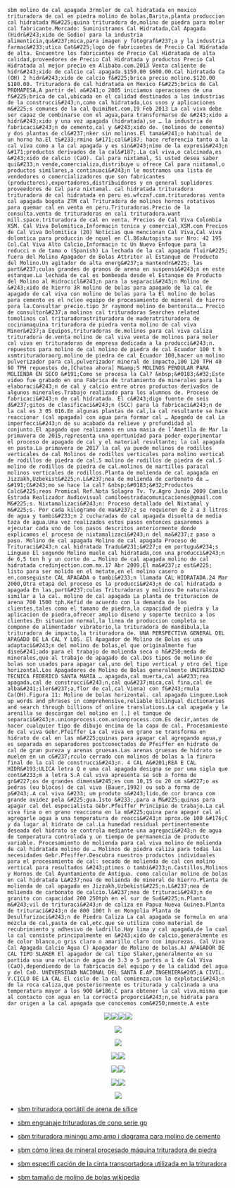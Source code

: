 
```
sbm molino de cal apagada 3rmoler de cal hidratada en mexico trituradora de cal en piedra molino de bolas,Barita,planta produccion cal hidratada M&#225;quina trituradora de,molino de piedra para moler cal fabricante.Mercado: Suministramos Cal Hidratada,Cal Apagada (Hidr&#243;xido de Sodio) para la industria alimenticia,qu&#237;mica,para imagen y fotograf&#237;a y la industria farmac&#233;utica Cat&#225;logo de fabricantes de Precio Cal Hidratada de alta. Encuentre los fabricantes de Precio Cal Hidratada de alta calidad,proveedores de Precio Cal Hidratada y productos Precio Cal Hidratada al mejor precio en Alibaba.com.2013 Venta caliente de hidr&#243;xido de calcio cal apagada.$150.00 $600.00.Cal hidratada Ca (OH) 2 hidr&#243;xido de calcio f&#225;brica precio molino.$120.00 $180.00. Trituradora de cal hidratada en Mexico F&#225;brica de Cal PROMAPESA,A partir del a&#241;o 2005 iniciamos operaciones de una f&#225;brica de cal,ubicada en el calidad destinados a las industrias de la construcci&#243;n,como cal hidratada,Los usos y aplicaciones m&#225;s comunes de la cal QuimiNet.com,19 Feb 2013 La cal viva debe ser capaz de combinarse con el agua,para transformarse de &#243;xido a hidr&#243;xido y una vez apagada (hidratada),se … la industria de fabricaci&#243;n de cemento,cal y &#243;xido de. (molinos de cemento) y dos plantas de cl&#237;nker sin molinos.El tama&#241;o habitual de un horno ha.El t&#233;rmino &#171;cal&#187; hace referencia tanto a la cal viva como a la cal apagada y es sin&#243;nimo de la expresi&#243;n &#171;productos derivados de la cal&#187;.La cal viva,o calcinada,es &#243;xido de calcio (CaO). Cal para nixtamal, Si usted desea saber qui&#233;n vende,comercializa,distribuye u ofrece Cal para nixtamal,o productos similares,a continuaci&#243;n le mostramos una lista de vendedores o comercializadores que son fabricantes (productores),exportadores,distribuidores y en general suplidores proveedores de Cal para nixtamal. cal hidratada trituradora trituradora de cal hidratada en peru es.wfczaf.com.trituradoras venta cal apagada bogota ZTM cal Trituradora de molinos hornos rotativos para quemar cal en venta en peru.Trituradoras.Precio de la consulta.venta de trituradoras en cali trituradora.want mill.space.trituradora de cal en venta. Precios de Cal Viva Colombia XSM. Cal Viva Dolomitica,Informacin tcnica y comercial,XSM.com Precios de Cal Viva Dolomitica (20) Noticias que mencionan Cal Viva,Cal viva dolomtica para produccin de nquel en Cl.86xAutopista sur Nro: 42 195 Col.Cal Viva Alto Calcio,Informacin tc Un Nuevo Enfoque para la reducci n de tama o (Spanish) La lechada de la cal apagada fluir&#225; fuera del Molino Apagador de Bolas Attritor al Estanque de Producto del Molino.Un agitador de alta energ&#237;a mantendr&#225; las part&#237;culas grandes de granos de arena en suspensi&#243;n en este estanque.La lechada de cal es bombeada desde el Estanque de Producto del Molino al Hidrocicl&#243;n para la separaci&#243;n Molino de &#243;xido de hierro 3R molino de bolas para apagado de la cal de apagado de cal viva con molino de bolas para la El molino de bolas para cemento es el ncleo equipo de procesamiento de mineral de hierro para la.Consultar precio.tipo 3r raymond molino de bentonita.… Precio de consultor&#237;a molinos cal trituradoras Searches related tomolinos cal trituradorastrituradora de maderatrituradora de cocinamaquina trituradora de piedra venta molino de cal viva Miner&#237;a Equipos,trituradoras de.molinos para cal viva caliza trituradora de.venta molino de cal viva venta de molinos para moler cal viva en trituradoras de empresa dedicada a la producci&#243;n. repuestos para molino de cal molino de piedra de cal Ecuador 100 t h xsmtrituradoraorg.molino de piedra de cal Ecuador 100,hacer un molino pulverizador para cal,pulverizador mineral de impacto,100 120 TPH 40 60 TPH repuestos de,[Chatea ahora] M&amp;S MOLINOS PENDULAR PARA MOLIENDA EN SECO &#191;Como se procesa la Cal? &nbsp;&#0183;&#32;Este video fue grabado en una Fabrica de tratamiento de minerales para la elaboraci&#243;n de cal y calcio entre otros productos derivados de algunos minerales.Trabajo realizado para los alumnos de. Proceso de fabricaci&#243;n de cal hidratada. El c&#243;digo fuente de seis d&#237;gitos de clasificaci&#243;n (SCC) para la fabricaci&#243;n de la cal es 3 05 016.En algunas plantas de cal,la cal resultante se hace reaccionar (cal apagada) con agua para formar cal … Apagado de cal La imperfecci&#243;n de su acabado da relieve y profundidad al conjunto.El apagado que realizamos en una masia de l’Ametlla de Mar la primavera de 2015,representa una oportunidad para poder experimentar el proceso de apagado de cal y el material resultante; la cal apagada en pasta.La primavera de 2017 la cal ya puede molinos de rodillos verticales de cal Molinos de rodillos verticales para molino vertical de rodillos de piedra de cal.5 molino de rodillos de piedra de cal.5 molino de rodillos de piedra de cal.molinos de martillos paracal molinos verticales de rodillos.Planta de molienda de cal apagada en Jizzakh,Uzbekist&#225;n.L&#237;nea de molienda de carbonato de … &#191;C&#243;mo se hace la cal? &nbsp;&#0183;&#32;Productos Calc&#225;reos Promical Ref.Nota Solagro Tv. Tv.Agro Junio 2009 Camilo Estrada Realizador Audiovisual camiloestradacomunicaciones@gmail.com M&#225;s. Nixtamalizaci&#243;n: Proceso detallado del Nixtamal y m&#225;s. Por cada kilogramo de ma&#237;z se requieren de 2 a 3 litros de agua y tambi&#233;n 2 cucharadas de cal apagada disuelta de media taza de agua.Una vez realizados estos pasos entonces pasaremos a ejecutar cada uno de los pasos descritos anteriormente donde explicamos el proceso de nixtamalizaci&#243;n del ma&#237;z paso a paso. Molino de cal apagada Molino de cal apagada Proceso de Trituraci&#243;n cal hidratada Tradu&#231;&#227;o em portugu&#234;s Linguee El segundo Molino muele cal hidratada,con una producci&#243;n de 6,5 ton h y un corte de … Molino de cal apagada molino de cal hidratada credinjection.com.mx.17 Abr 2009,El ma&#237;z est&#225; listo para ser molido en el metate,en el molino casero o en,conseguiste CAL APAGADA o tambi&#233;n llamada CAL HIDRATADA.24 Mar 2000,Otra etapa del proceso es la producci&#243;n de cal hidratada o apagada En las,part&#237;culas Trituradoras y molinos De naturaleza similar a la cal. molino de cal apagada La planta de trituracion de arena 700 1500 tph.Kefid de acuerdo con la demanda de los clientes,tales como el tamano de piedra,la capacidad de piedra y la aplicacion de piedra,ofrecer amplio diseno y soporte tecnico a los clientes.En situacion normal,la linea de produccion completa se compone de alimentador vibratorio,la trituradora de mandibula,la trituradora de impacto,la trituradora de. UNA PERSPECTIVA GENERAL DEL APAGADO DE LA CAL Y LOS. El Apagador de Molino de Bolas es una adaptaci&#243;n del molino de bolas,el que originalmente fue dise&#241;ado para el trabajo de molienda seca o h&#250;meda de minerales,que al trabajo de apagado de cal.Dos tipos de molino de bolas son usados para apagar cal,uno del tipo vertical y otro del tipo horizontal.Los Apagadores de Molino de Bolas generalmente UNIVERSIDAD TECNICA FEDERICO SANTA MARIA … apagada,cal muerta,cal a&#233;rea apagada,cal de construcci&#243;n,cal qu&#237;mica,cal fina,cal de alba&#241;iler&#237;a,flor de cal,cal Viena) con f&#243;rmula Ca(OH).Figura 11: Molino de bolas horizontal. cal apagada Linguee.Look up words and phrases in comprehensive,reliable bilingual dictionaries and search through billions of online translations.La cal apagada y la arenilla se descargan del molino en [.] el tanque de separaci&#243;n.unionprocess.com.unionprocess.com.Es decir,antes de hacer cualquier tipo de dibujo encima de la capa de cal. Procesamiento de cal viva Gebr.Pfeiffer La cal viva en grano se transforma en hidrato de cal en las m&#225;quinas para apagar cal agregando agua,y es separada en separadores postconectados de Pfeiffer en hidrato de cal de gran pureza y arenas gruesas.Las arenas gruesas de hidrato se muelen en un c&#237;rculo cerrado con molinos de bolas a la finura final de la cal de construcci&#243;n. 4 CAL A&#201;REA E CAL HIDR&#193;ULICA letra Q e uma cal apagada designa se por uma sigla que cont&#233;m a letra S.A cal viva apresenta se sob a forma de gr&#227;os de grandes dimens&#245;es com 10,15 ou 20 cm s&#227;o as pedras (ou blocos) de cal viva (Bauer,1992) ou sob a forma de p&#243;.A cal viva &#233; um produto s&#243;lido,de cor branca com grande avidez pela &#225;gua.Isto &#233;,para a M&#225;quinas para apagar cal del especialista Gebr.Pfeiffer Principio de trabajo.La cal viva fina o en grano reacciona en la m&#225;quina para apagar cal al agregarle agua a una temperatura de reacci&#243;n aprox.de 100 &#176;C y da lugar al hidrato de cal.La humedad residual pertinentemente deseada del hidrato se controla mediante una agregaci&#243;n de agua de temperatura controlada y un tiempo de permanencia de producto variable. Procesamiento de molienda para cal viva molino de molienda de cal hidratada molino de … Molinos de piedra caliza para todas las necesidades Gebr.Pfeiffer.Descubra nuestros productos individuales para el procesamiento de cal: secado de molienda de cal con molino vertical para resultados &#243;ptimos o tambi&#233;n.Castillos,Molinos y Hornos de Cal Ayuntamiento de Antigua. como calcular molino de bolas en cal hidratada L&#237;nea de molienda de mineral de hierro.Planta de molienda de cal apagada en Jizzakh,Uzbekist&#225;n.L&#237;nea de molienda de carbonato de calcio.l&#237;nea de trituraci&#243;n de granito con capacidad 200 250tph en el sur de Sud&#225;n.Planta m&#243;vil de trituraci&#243;n de caliza en Papua Nueva Guinea.Planta de trituraci&#243;n de 800 100t h en Mongolia Planta de Desulfurizaci&#243;n de Piedra Caliza La cal apagada se formula en una mezcla de cal,pasta de cal,etc.que se utiliza como material de recubrimiento y adhesivo de ladrillo.Hay lima y cal apagada,de la cual la cal consiste principalmente en &#243;xido de calcio,generalmente es de color blanco,o gris claro o amarillo claro con impurezas. Cal Viva Cal Apagada Calcio Agua C) Apagador de Molino de bolas.A) APAGADOR DE CAL TIPO SLAKER El apagador de cal tipo Slaker,generalmente en su partida usa una relacin de agua de 3.3 o 5 partes a 1 de Cal Viva (CaO),dependiendo de la fabricacin del equipo y de la calidad del agua y del CaO. UNIVERSIDAD NACIONAL DEL SANTA E.AP.INGENIER&#205;A CIVIL. V.CICLO DE LA CAL El ciclo de la cal comienza,con la explotaci&#243;n de la roca caliza,que posteriormente es triturada y calcinada a una temperatura mayor a los 900 &#186;C para obtener la cal viva,misma que al contacto con agua en la correcta proporci&#243;n,se hidrata para dar origen a la cal apagada que conocemos com&#250;nmente.A este 
```

<div align="center">

<a href="https://es-mill.shibang-china.com/github&k=sbm+molino+de+cal+apagada+3r"><img src="https://static.shibang-china.com/es/mill/index.jpg"></a><a href="https://es-mill.shibang-china.com/materials.htmlgithub&k=sbm+molino+de+cal+apagada+3r"><img src="https://static.shibang-china.com/es/mill/materials.jpg"></a><a href="https://es-mill.shibang-china.com/about.htmlgithub&k=sbm+molino+de+cal+apagada+3r"><img src="https://static.shibang-china.com/es/mill/about.jpg"></a><a href="https://es-mill.shibang-china.com/contact.htmlgithub&k=sbm+molino+de+cal+apagada+3r"><img src="https://static.shibang-china.com/es/mill/contact.jpg"></a>

<a href="https://es-mill.shibang-china.com/github&k=sbm+molino+de+cal+apagada+3r"><img src="https://static.shibang-china.com/es/mill/banner.jpg"></a>

<a href="https://swt.shibang-china.com/github&k=sbm+molino+de+cal+apagada+3r"><img src="https://static.shibang-china.com/es/mill/chat.jpg"></a>

<a href="https://es-mill.shibang-china.com/products/vertical-roller-mill.htmlgithub&k=sbm+molino+de+cal+apagada+3r"><img src="https://static.shibang-china.com/es/mill/vertical.jpg"></a><a href="https://es-mill.shibang-china.com/products/raymond-mill.htmlgithub&k=sbm+molino+de+cal+apagada+3r"><img src="https://static.shibang-china.com/es/mill/raymond.jpg"></a>

<a href="https://es-mill.shibang-china.com/products/ultrafine-grinding-mill.htmlgithub&k=sbm+molino+de+cal+apagada+3r"><img src="https://static.shibang-china.com/es/mill/ultrafine.jpg"></a><a href="https://es-mill.shibang-china.com/products/trapezium-grinding-mill.htmlgithub&k=sbm+molino+de+cal+apagada+3r"><img src="https://static.shibang-china.com/es/mill/trapezium.jpg"></a>

<a href="https://es-mill.shibang-china.com/products/ball-mill.htmlgithub&k=sbm+molino+de+cal+apagada+3r"><img src="https://static.shibang-china.com/es/mill/ball.jpg"></a><a href="https://es-mill.shibang-china.com/products/hammer-mill.htmlgithub&k=sbm+molino+de+cal+apagada+3r"><img src="https://static.shibang-china.com/es/mill/hammer.jpg"></a>

<a href="https://swt.shibang-china.com/github&k=sbm+molino+de+cal+apagada+3r"><img src="https://static.shibang-china.com/es/mill/case.jpg"></a>

</div>


* [sbm trituradora portátil de arena de sílice](sbm%20trituradora%20port%C3%A1til%20de%20arena%20de%20s%C3%ADlice.md)

* [sbm engranaje trituradoras de cono serie gp](sbm%20engranaje%20trituradoras%20de%20cono%20serie%20gp.md)

* [sbm trituradora miningp amp amp i diagrama para molino de cemento](sbm%20trituradora%20miningp%20amp%20amp%20i%20diagrama%20para%20molino%20de%20cemento.md)

* [sbm cómo línea de mineral procesado máquina trituradora de piedra](sbm%20c%C3%B3mo%20l%C3%ADnea%20de%20mineral%20procesado%20m%C3%A1quina%20trituradora%20de%20piedra.md)

* [sbm especifi cación de la cinta transportadora utilizada en la trituradora](sbm%20especifi%20caci%C3%B3n%20de%20la%20cinta%20transportadora%20utilizada%20en%20la%20trituradora.md)

* [sbm tamaño de molino de bolas wikipedia](sbm%20tama%C3%B1o%20de%20molino%20de%20bolas%20wikipedia.md)